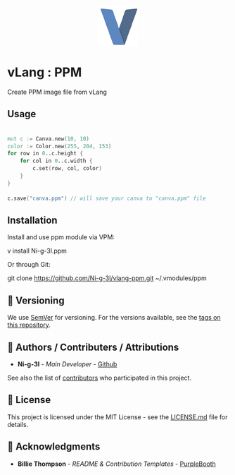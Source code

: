 <center>

![Demo](.media/header.png)

</center>

# vLang : PPM

Create PPM image file from vLang

## Usage

```v

mut c := Canva.new(10, 10)
color := Color.new(255, 204, 153)
for row in 0..c.height {
    for col in 0..c.width {
        c.set(row, col, color)
    }
}

c.save("canva.ppm") // will save your canva to "canva.ppm" file

```

## Installation

Install and use ppm module via VPM:

v install Ni-g-3l.ppm

Or through Git:

git clone https://github.com/Ni-g-3l/vlang-ppm.git ~/.vmodules/ppm


## 🔢 Versioning

We use [SemVer](http://semver.org/) for versioning. For the versions available, see the [tags on this repository](https://github.com/Ni-g-3l/vlang-ppm/tags).

## 🤹 Authors / Contributers / Attributions

* **Ni-g-3l** - *Main Developer* - [Github](https://github.com/Ni-g-3l/)

See also the list of [contributors](https://github.com/Ni-g-3l/rez-init/contributors) who participated in this project.

## 📃 License

This project is licensed under the MIT License - see the [LICENSE.md](LICENSE) file for details.

## 👏 Acknowledgments

* **Billie Thompson** - *README & Contribution Templates* - [PurpleBooth](https://github.com/PurpleBooth)
